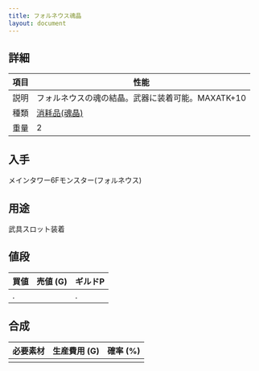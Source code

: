 ```yaml
---
title: フォルネウス魂晶
layout: document
---
```

## 詳細

|項目|性能|
|---|---|
|説明|フォルネウスの魂の結晶。武器に装着可能。MAXATK+10|
|種類|[消耗品(魂晶)](消耗品(魂晶))|
|重量|2|

## 入手

メインタワー6Fモンスター(フォルネウス)

## 用途

武具スロット装着

## 値段

|買値|売値 (G)|ギルドP|
|---|---|---|
|.||.|

## 合成

|必要素材|生産費用 (G)|確率 (%)|
|---|---|---|
||||

